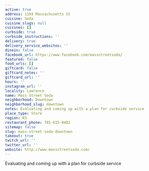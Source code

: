 ```yaml
---
active: true
address: 1103 Massachusetts St
cuisine: Soda
cuisine_slugs: null
cuisines: []
curbside: true
curbside_instructions: ''
delivery: true
delivery_service_websites: ''
dinein: false
facebook_url: https://www.facebook.com/massstreetsoda/
featured: false
food_urls: []
giftcard: false
giftcard_notes: ''
giftcard_url: ''
hours: ''
instagram_url: ''
locality: Lawrence
name: Mass Street Soda
neighborhood: Downtown
neighborhood_slug: downtown
notes: Evaluating and coming up with a plan for curbside service
place_type: Store
region: KS
restaurant_phone: 785-615-0482
sitemap: false
slug: mass-street-soda-downtown
takeout: true
twitch_url: ''
twitter_url: ''
website: http://www.massstreetsoda.com/
---
```


Evaluating and coming up with a plan for curbside service